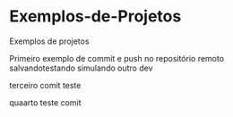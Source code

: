 # Exemplos-de-Projetos
Exemplos de projetos


Primeiro exemplo de commit e push no repositório remoto
salvandotestando
simulando outro dev

terceiro comit teste

quaarto teste comit

